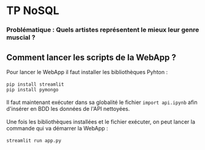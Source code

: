 # TP NoSQL

### Problématique : Quels artistes représentent le mieux leur genre muscial ?

## Comment lancer les scripts de la WebApp ?
Pour lancer le WebApp il faut installer les bibliothèques Pyhton :
<br><br>
`pip install streamlit`
<br>
`pip install pymongo`
<br><br>
Il faut maintenant exécuter dans sa globalité le fichier `import api.ipynb` afin d'insérer en BDD les données de l'API nettoyées.
<br><br>
Une fois les bibliothèques installées et le fichier exécuter, on peut lancer la commande qui va démarrer la WebApp :
<br><br>
`streamlit run app.py`
